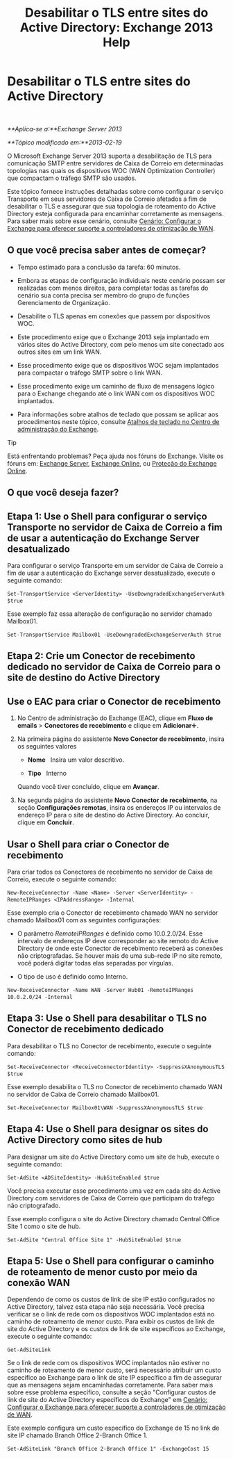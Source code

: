 ﻿---
title: 'Desabilitar o TLS entre sites do Active Directory: Exchange 2013 Help'
TOCTitle: Desabilitar o TLS entre sites do Active Directory
ms:assetid: 1e1a0acf-24e7-4f94-9b33-603a4e0a812c
ms:mtpsurl: https://technet.microsoft.com/pt-br/library/Dd876856(v=EXCHG.150)
ms:contentKeyID: 52058803
ms.date: 05/22/2018
mtps_version: v=EXCHG.150
ms.translationtype: MT
---

# Desabilitar o TLS entre sites do Active Directory

 

_**Aplica-se a:**Exchange Server 2013_

_**Tópico modificado em:**2013-02-19_

O Microsoft Exchange Server 2013 suporta a desabilitação de TLS para comunicação SMTP entre servidores de Caixa de Correio em determinadas topologias nas quais os dispositivos WOC (WAN Optimization Controller) que compactam o tráfego SMTP são usados.

Este tópico fornece instruções detalhadas sobre como configurar o serviço Transporte em seus servidores de Caixa de Correio afetados a fim de desabilitar o TLS e assegurar que sua topologia de roteamento do Active Directory esteja configurada para encaminhar corretamente as mensagens. Para saber mais sobre esse cenário, consulte [Cenário: Configurar o Exchange para oferecer suporte a controladores de otimização de WAN](scenario-configure-exchange-to-support-wan-optimization-controllers-exchange-2013-help.md).

## O que você precisa saber antes de começar?

  - Tempo estimado para a conclusão da tarefa: 60 minutos.

  - Embora as etapas de configuração individuais neste cenário possam ser realizadas com menos direitos, para completar todas as tarefas do cenário sua conta precisa ser membro do grupo de funções Gerenciamento de Organização.

  - Desabilite o TLS apenas em conexões que passem por dispositivos WOC.

  - Este procedimento exige que o Exchange 2013 seja implantado em vários sites do Active Directory, com pelo menos um site conectado aos outros sites em um link WAN.

  - Esse procedimento exige que os dispositivos WOC sejam implantados para compactar o tráfego SMTP sobre o link WAN.

  - Esse procedimento exige um caminho de fluxo de mensagens lógico para o Exchange chegando até o link WAN com os dispositivos WOC implantados.

  - Para informações sobre atalhos de teclado que possam se aplicar aos procedimentos neste tópico, consulte [Atalhos de teclado no Centro de administração do Exchange](keyboard-shortcuts-in-the-exchange-admin-center-exchange-online-protection-help.md).


> [!TIP]
> Está enfrentando problemas? Peça ajuda nos fóruns do Exchange. Visite os fóruns em: <A href="https://go.microsoft.com/fwlink/p/?linkid=60612">Exchange Server</A>, <A href="https://go.microsoft.com/fwlink/p/?linkid=267542">Exchange Online</A>, ou <A href="https://go.microsoft.com/fwlink/p/?linkid=285351">Proteção do Exchange Online</A>.



## O que você deseja fazer?

## Etapa 1: Use o Shell para configurar o serviço Transporte no servidor de Caixa de Correio a fim de usar a autenticação do Exchange Server desatualizado

Para configurar o serviço Transporte em um servidor de Caixa de Correio a fim de usar a autenticação do Exchange server desatualizado, execute o seguinte comando:

    Set-TransportService <ServerIdentity> -UseDowngradedExchangeServerAuth $true

Esse exemplo faz essa alteração de configuração no servidor chamado Mailbox01.

    Set-TransportService Mailbox01 -UseDowngradedExchangeServerAuth $true

## Etapa 2: Crie um Conector de recebimento dedicado no servidor de Caixa de Correio para o site de destino do Active Directory

## Use o EAC para criar o Conector de recebimento

1.  No Centro de administração do Exchange (EAC), clique em **Fluxo de emails** \> **Conectores de recebimento** e clique em **Adicionar**![Ícone Adicionar](images/JJ218640.c1e75329-d6d7-4073-a27d-498590bbb558(EXCHG.150).gif "Ícone Adicionar").

2.  Na primeira página do assistente **Novo Conector de recebimento**, insira os seguintes valores
    
      - **Nome**   Insira um valor descritivo.
    
      - **Tipo**   Interno
    
    Quando você tiver concluído, clique em **Avançar**.

3.  Na segunda página do assistente **Novo Conector de recebimento**, na seção **Configurações remotas**, insira os endereços IP ou intervalos de endereço IP para o site de destino do Active Directory. Ao concluir, clique em **Concluir**.

## Usar o Shell para criar o Conector de recebimento

Para criar todos os Conectores de recebimento no servidor de Caixa de Correio, execute o seguinte comando:

    New-ReceiveConnector -Name <Name> -Server <ServerIdentity> -RemoteIPRanges <IPAddressRange> -Internal

Esse exemplo cria o Conector de recebimento chamado WAN no servidor chamado Mailbox01 com as seguintes configurações:

  - O parâmetro *RemoteIPRanges* é definido como 10.0.2.0/24. Esse intervalo de endereços IP deve corresponder ao site remoto do Active Directory de onde este Conector de recebimento receberá as conexões não criptografadas. Se houver mais de uma sub-rede IP no site remoto, você poderá digitar todas elas separadas por vírgulas.

  - O tipo de uso é definido como Interno.

<!-- end list -->

    New-ReceiveConnector -Name WAN -Server Hub01 -RemoteIPRanges 10.0.2.0/24 -Internal

## Etapa 3: Use o Shell para desabilitar o TLS no Conector de recebimento dedicado

Para desabilitar o TLS no Conector de recebimento, execute o seguinte comando:

    Set-ReceiveConnector <ReceiveConnectorIdentity> -SuppressXAnonymousTLS $true

Esse exemplo desabilita o TLS no Conector de recebimento chamado WAN no servidor de Caixa de Correio chamado Mailbox01.

    Set-ReceiveConnector Mailbox01\WAN -SuppressXAnonymousTLS $true

## Etapa 4: Use o Shell para designar os sites do Active Directory como sites de hub

Para designar um site do Active Directory como um site de hub, execute o seguinte comando:

    Set-AdSite <ADSiteIdentity> -HubSiteEnabled $true

Você precisa executar esse procedimento uma vez em cada site do Active Directory com servidores de Caixa de Correio que participam do tráfego não criptografado.

Esse exemplo configura o site do Active Directory chamado Central Office Site 1 como o site de hub.

    Set-AdSite "Central Office Site 1" -HubSiteEnabled $true

## Etapa 5: Use o Shell para configurar o caminho de roteamento de menor custo por meio da conexão WAN

Dependendo de como os custos de link de site IP estão configurados no Active Directory, talvez esta etapa não seja necessária. Você precisa verificar se o link de rede com os dispositivos WOC implantados está no caminho de roteamento de menor custo. Para exibir os custos de link de site do Active Directory e os custos de link de site específicos ao Exchange, execute o seguinte comando:

    Get-AdSiteLink

Se o link de rede com os dispositivos WOC implantados não estiver no caminho de roteamento de menor custo, será necessário atribuir um custo específico ao Exchange para o link de site IP específico a fim de assegurar que as mensagens sejam encaminhadas corretamente. Para saber mais sobre esse problema específico, consulte a seção "Configurar custos de link de site do Active Directory específicos do Exchange" em [Cenário: Configurar o Exchange para oferecer suporte a controladores de otimização de WAN](scenario-configure-exchange-to-support-wan-optimization-controllers-exchange-2013-help.md).

Este exemplo configura um custo específico do Exchange de 15 no link de site IP chamado Branch Office 2-Branch Office 1.

    Set-AdSiteLink "Branch Office 2-Branch Office 1" -ExchangeCost 15

